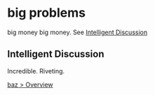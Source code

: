 # big problems

big money big money. See [Intelligent Discussion](#intelligent-discussion)

## Intelligent Discussion

Incredible. Riveting.

[baz > Overview](@/foobar/baz.md#overview)
